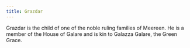 ```yaml
---
title: Grazdar
---
```


Grazdar is the child of one of the noble ruling families of Meereen. He is a member of the House of Galare and is kin to Galazza Galare, the Green Grace.


